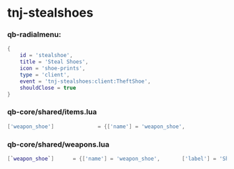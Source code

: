 # tnj-stealshoes

### qb-radialmenu:
```lua
{
    id = 'stealshoe',
    title = 'Steal Shoes',
    icon = 'shoe-prints',
    type = 'client',
    event = 'tnj-stealshoes:client:TheftShoe',
    shouldClose = true
}
```

### qb-core/shared/items.lua
```lua
['weapon_shoe'] 		     = {['name'] = 'weapon_shoe', 		 	  	['label'] = 'Shoe', 				['weight'] = 1000, 		['type'] = 'weapon', 	['ammotype'] = nil,						['image'] = 'weapon_shoe.png', 		['unique'] = true, 		['useable'] = false, 	['description'] = 'A shoe'},
```

### qb-core/shared/weapons.lua
```lua
[`weapon_shoe`] 	 = {['name'] = 'weapon_shoe', 		['label'] = 'Shoe', 		['ammotype'] = nil,				['damagereason'] = 'Died'},
```
